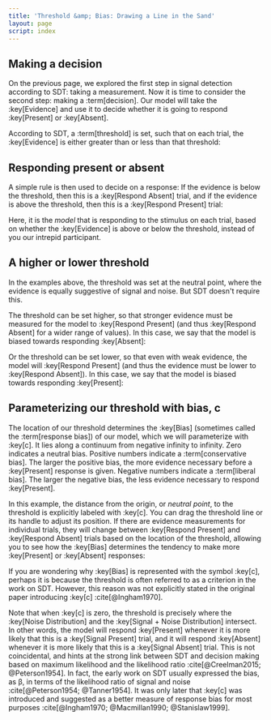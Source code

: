 ```yaml
---
title: 'Threshold &amp; Bias: Drawing a Line in the Sand'
layout: page
script: index
---
```


## Making a decision

On the previous page, we explored the first step in signal detection according to SDT: taking a
measurement. Now it is time to consider the second step: making a :term[decision]. Our model will
take the :key[Evidence] and use it to decide whether it is going to respond :key[Present] or
:key[Absent].

According to SDT, a :term[threshold] is set, such that on each trial, the :key[Evidence] is either
greater than or less than that threshold:

<sdt-example-model>
  <detectable-control run pause reset trials="10" duration="500"></detectable-control>
  <rdk-task count="100" coherence=".5" trials="10" duration="500" wait="500" iti="500"></rdk-task>
  <sdt-model histogram threshold color="none" d="2.5" c="0"></sdt-model>
</sdt-example-model>

## Responding present or absent

A simple rule is then used to decide on a response: If the evidence is below the threshold, then
this is a :key[Respond Absent] trial, and if the evidence is above the threshold, then this is a
:key[Respond Present] trial:

<sdt-example-model>
  <detectable-control run pause reset trials="10" duration="500"></detectable-control>
  <rdk-task count="100" coherence=".5" trials="10" duration="500" wait="500" iti="500"></rdk-task>
  <sdt-model histogram threshold color="response" d="2.5" c="0"></sdt-model>
  <detectable-response feedback="none"></detectable-response>
</sdt-example-model>

Here, it is the *model* that is responding to the stimulus on each trial, based on whether the
:key[Evidence] is above or below the threshold, instead of you our intrepid participant.

## A higher or lower threshold

In the examples above, the threshold was set at the neutral point, where the evidence is equally
suggestive of signal and noise. But SDT doesn't require this.

The threshold can be set higher, so that stronger evidence must be measured for the model to
:key[Respond Present] (and thus :key[Respond Absent] for a wider range of values). In this case, we
say that the model is biased towards responding :key[Absent]:

<sdt-example-model>
  <detectable-control run pause reset trials="10" duration="500"></detectable-control>
  <rdk-task count="100" coherence=".5" trials="10" duration="500" wait="500" iti="500"></rdk-task>
  <sdt-model histogram threshold color="response" d="2.5" c="2"></sdt-model>
  <detectable-response feedback="none"></detectable-response>
</sdt-example-model>

Or the threshold can be set lower, so that even with weak evidence, the model will :key[Respond
Present] (and thus the evidence must be lower to :key[Respond Absent]). In this case, we say that
the model is biased towards responding :key[Present]:

<sdt-example-model>
  <detectable-control run pause reset trials="10" duration="500"></detectable-control>
  <rdk-task count="100" coherence=".5" trials="10" duration="500" wait="500" iti="500"></rdk-task>
  <sdt-model histogram threshold color="response" d="2.5" c="-2"></sdt-model>
  <detectable-response feedback="none"></detectable-response>
</sdt-example-model>

## Parameterizing our threshold with bias, <span class="math-var">c</span>

The location of our threshold determines the :key[Bias] (sometimes called the :term[response bias])
of our model, which we will parameterize with :key[c]. It lies along a continuum from negative
infinity to infinity. Zero indicates a neutral bias. Positive numbers indicate a :term[conservative
bias]. The larger the positive bias, the more evidence necessary before a :key[Present] response is
given. Negative numbers indicate a :term[liberal bias]. The larger the negative bias, the less
evidence necessary to respond :key[Present].

In this example, the distance from the origin, or *neutral point*, to the threshold is explicitly
labeled with :key[c]. You can drag the threshold line or its handle to adjust its position. If there
are evidence measurements for individual trials, they will change between :key[Respond Present] and
:key[Respond Absent] trials based on the location of the threshold, allowing you to see how the
:key[Bias] determines the tendency to make more :key[Present] or :key[Absent] responses:

<sdt-example-model>
  <detectable-control run pause reset trials="10" duration="500"></detectable-control>
  <rdk-task count="100" coherence=".5" trials="10" duration="500" wait="500" iti="500"></rdk-task>
  <sdt-model interactive threshold bias histogram color="response" d="2.5" c="1"></sdt-model>
  <detectable-response feedback="none"></detectable-response>
</sdt-example-model>

If you are wondering why :key[Bias] is represented with the symbol :key[c], perhaps it is because
the threshold is often referred to as a <span class="math-var">c</span>riterion in the work on SDT.
However, this reason was not explicitly stated in the original paper introducing :key[c]
:cite[@Ingham1970].

Note that when :key[c] is zero, the threshold is precisely where the :key[Noise Distribution] and
the :key[Signal + Noise Distribution] intersect. In other words, the model will respond
:key[Present] whenever it is more likely that this is a :key[Signal Present] trial, and it will
respond :key[Absent] whenever it is more likely that this is a :key[Signal Absent] trial. This is
not coincidental, and hints at the strong link between SDT and decision making based on maximum
likelihood and the likelihood ratio :cite[@Creelman2015; @Peterson1954]. In fact, the early work on
SDT usually expressed the bias, as <span class="math-var">β</span>, in terms of the likelihood ratio
of signal and noise :cite[@Peterson1954; @Tanner1954]. It was only later that :key[c] was introduced
and suggested as a better measure of response bias for most purposes :cite[@Ingham1970;
@Macmillan1990; @Stanislaw1999].

<!--

## Perspectives on the relationship between model and performance

<sdt-example-interactive>
  <detectable-control color="outcome"></detectable-control>
  <detectable-table numeric interactive summary="stimulusRates responseRates accuracy"
    hits="80" misses="20" false-alarms="10" correct-rejections="90"></detectable-table>
  <sdt-model interactive threshold bias distributions sensitivity color="outcome"></sdt-model>
</sdt-example-interactive>

## New syntax for bracketed spans and fenced divs

:::{.outer}
This is a [test]{}.
This is a [real test]{.test}!

  :::{.inner2}
  This is a [bad test] {you know?}

  Let's get [real]{b .potato .banana #ice-cream stuff=good llama=moo}.
  :::

:::

-->
